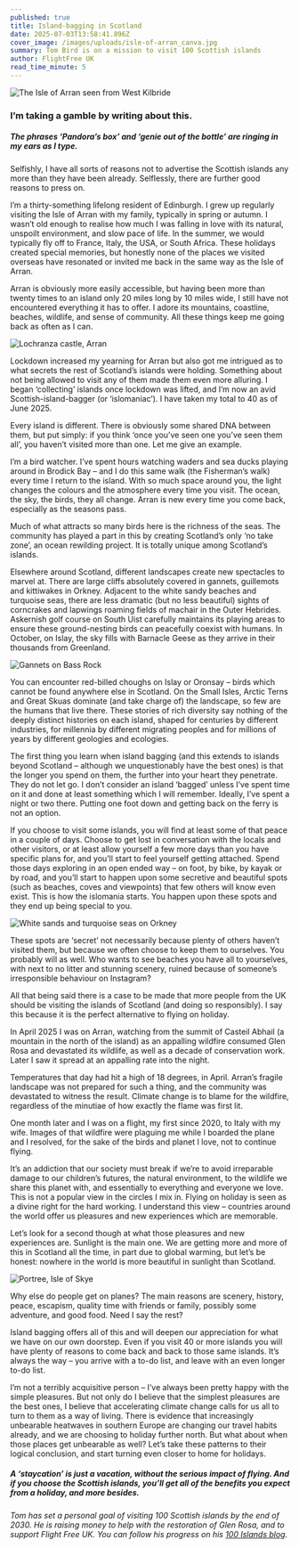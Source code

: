 ```yaml
---
published: true
title: Island-bagging in Scotland
date: 2025-07-03T13:58:41.896Z
cover_image: /images/uploads/isle-of-arran_canva.jpg
summary: Tom Bird is on a mission to visit 100 Scottish islands
author: FlightFree UK
read_time_minute: 5
---
```

![](/images/uploads/isle-of-arran_canva-large.jpg "The Isle of Arran seen from West Kilbride")

### I’m taking a gamble by writing about this. 

##### The phrases ‘Pandora’s box’ and ‘genie out of the bottle’ are ringing in my ears as I type. 

Selfishly, I have all sorts of reasons not to advertise the Scottish islands any more than they have been already. Selflessly, there are further good reasons to press on.

I’m a thirty-something lifelong resident of Edinburgh. I grew up regularly visiting the Isle of Arran with my family, typically in spring or autumn. I wasn’t old enough to realise how much I was falling in love with its natural, unspoilt environment, and slow pace of life. In the summer, we would typically fly off to France, Italy, the USA, or South Africa. These holidays created special memories, but honestly none of the places we visited overseas have resonated or invited me back in the same way as the Isle of Arran. 

Arran is obviously more easily accessible, but having been more than twenty times to an island only 20 miles long by 10 miles wide, I still have not encountered everything it has to offer. I adore its mountains, coastline, beaches, wildlife, and sense of community. All these things keep me going back as often as I can.

![](/images/uploads/lochranza-castle-arran_canva.jpg "Lochranza castle, Arran")

Lockdown increased my yearning for Arran but also got me intrigued as to what secrets the rest of Scotland’s islands were holding. Something about not being allowed to visit any of them made them even more alluring. I began ‘collecting’ islands once lockdown was lifted, and I’m now an avid Scottish-island-bagger (or ‘islomaniac’). I have taken my total to 40 as of June 2025.

Every island is different. There is obviously some shared DNA between them, but put simply: if you think ‘once you’ve seen one you’ve seen them all’, you haven’t visited more than one. Let me give an example.

I’m a bird watcher. I’ve spent hours watching waders and sea ducks playing around in Brodick Bay – and I do this same walk (the Fisherman’s walk) every time I return to the island. With so much space around you, the light changes the colours and the atmosphere every time you visit. The ocean, the sky, the birds, they all change. Arran is new every time you come back, especially as the seasons pass.

Much of what attracts so many birds here is the richness of the seas. The community has played a part in this by creating Scotland’s only ‘no take zone’, an ocean rewilding project. It is totally unique among Scotland’s islands. 

Elsewhere around Scotland, different landscapes create new spectacles to marvel at. There are large cliffs absolutely covered in gannets, guillemots and kittiwakes in Orkney. Adjacent to the white sandy beaches and turquoise seas, there are less dramatic (but no less beautiful) sights of corncrakes and lapwings roaming fields of machair in the Outer Hebrides. Askernish golf course on South Uist carefully maintains its playing areas to ensure these ground-nesting birds can peacefully coexist with humans. In October, on Islay, the sky fills with Barnacle Geese as they arrive in their thousands from Greenland. 

![](/images/uploads/gannets_canva.jpg "Gannets on Bass Rock")

You can encounter red-billed choughs on Islay or Oronsay – birds which cannot be found anywhere else in Scotland. On the Small Isles, Arctic Terns and Great Skuas dominate (and take charge of) the landscape, so few are the humans that live there. These stories of rich diversity say nothing of the deeply distinct histories on each island, shaped for centuries by different industries, for millennia by different migrating peoples and for millions of years by different geologies and ecologies.

The first thing you learn when island bagging (and this extends to islands beyond Scotland – although we unquestionably have the best ones) is that the longer you spend on them, the further into your heart they penetrate. They do not let go. I don’t consider an island ‘bagged’ unless I’ve spent time on it and done at least something which I will remember. Ideally, I’ve spent a night or two there. Putting one foot down and getting back on the ferry is not an option.

If you choose to visit some islands, you will find at least some of that peace in a couple of days. Choose to get lost in conversation with the locals and other visitors, or at least allow yourself a few more days than you have specific plans for, and you’ll start to feel yourself getting attached. Spend those days exploring in an open ended way – on foot, by bike, by kayak or by road, and you’ll start to happen upon some secretive and beautiful spots (such as beaches, coves and viewpoints) that few others will know even exist. This is how the islomania starts. You happen upon these spots and they end up being special to you.

![](/images/uploads/orkney_canva.jpg "White sands and turquoise seas on Orkney")

These spots are ‘secret’ not necessarily because plenty of others haven’t visited them, but because we often choose to keep them to ourselves. You probably will as well. Who wants to see beaches you have all to yourselves, with next to no litter and stunning scenery, ruined because of someone’s irresponsible behaviour on Instagram?

All that being said there is a case to be made that more people from the UK should be visiting the islands of Scotland (and doing so responsibly). I say this because it is the perfect alternative to flying on holiday.

In April 2025 I was on Arran, watching from the summit of Casteil Abhail (a mountain in the north of the island) as an appalling wildfire consumed Glen Rosa and devastated its wildlife, as well as a decade of conservation work. Later I saw it spread at an appalling rate into the night.

Temperatures that day had hit a high of 18 degrees, in April. Arran’s fragile landscape was not prepared for such a thing, and the community was devastated to witness the result. Climate change is to blame for the wildfire, regardless of the minutiae of how exactly the flame was first lit.

O﻿ne month later and I was on a flight, my first since 2020, to Italy with my wife. Images of that wildfire were plaguing me while I boarded the plane and I resolved, for the sake of the birds and planet I love, not to continue flying. 

It’s an addiction that our society must break if we’re to avoid irreparable damage to our children’s futures, the natural environment, to the wildlife we share this planet with, and essentially to everything and everyone we love. This is not a popular view in the circles I mix in. Flying on holiday is seen as a divine right for the hard working. I understand this view – countries around the world offer us pleasures and new experiences which are memorable.

Let’s look for a second though at what those pleasures and new experiences are. Sunlight is the main one. We are getting more and more of this in Scotland all the time, in part due to global warming, but let’s be honest: nowhere in the world is more beautiful in sunlight than Scotland. 

![](/images/uploads/portree-skye-canva.jpg "Portree, Isle of Skye")

Why else do people get on planes? The main reasons are scenery, history, peace, escapism, quality time with friends or family, possibly some adventure, and good food. Need I say the rest?

Island bagging offers all of this and will deepen our appreciation for what we have on our own doorstep. Even if you visit 40 or more islands you will have plenty of reasons to come back and back to those same islands. It’s always the way – you arrive with a to-do list, and leave with an even longer to-do list.

I’m not a terribly acquisitive person – I’ve always been pretty happy with the simple pleasures. But not only do I believe that the simplest pleasures are the best ones, I believe that accelerating climate change calls for us all to turn to them as a way of living. There is evidence that increasingly unbearable heatwaves in southern Europe are changing our travel habits already, and we are choosing to holiday further north. But what about when those places get unbearable as well? Let’s take these patterns to their logical conclusion, and start turning even closer to home for holidays. 

##### A ‘staycation’ is just a vacation, without the serious impact of flying. And if you choose the Scottish islands, you’ll get all of the benefits you expect from a holiday, and more besides.

*T﻿om has set a personal goal of visiting 100 Scottish islands by the end of 2030. He is raising money to help with the restoration of Glen Rosa, and to support Flight Free UK. You can follow his progress on his [100 Islands blog](https://100islandsblog.wordpress.com/).*